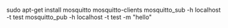 sudo apt-get install mosquitto mosquitto-clients
mosquitto_sub -h localhost -t test
mosquitto_pub -h localhost -t test -m "hello"
